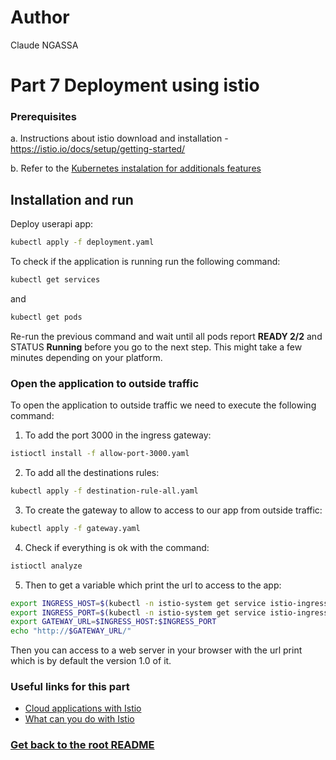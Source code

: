 # Author

Claude NGASSA

# Part 7 Deployment using istio

### Prerequisites

a. Instructions about istio download and installation - https://istio.io/docs/setup/getting-started/

b. Refer to the [Kubernetes instalation for additionals features](https://github.com/eptec-lab/DEVOPS_FINAL/tree/main/k8s#1-installation-of-minikube-kubectl)



## Installation and run

Deploy userapi app:

```bash
kubectl apply -f deployment.yaml
```

To check if the application is running run the following command:

```bash
kubectl get services
```

and

```bash
kubectl get pods
```

Re-run the previous command and wait until all pods report **READY 2/2** and STATUS **Running** before you go to the next step. This might take a few minutes depending on your platform.

### Open the application to outside traffic

To open the application to outside traffic we need to execute the following command:

1. To add the port 3000 in the ingress gateway:

```bash
istioctl install -f allow-port-3000.yaml
```

2. To add all the destinations rules:

```bash
kubectl apply -f destination-rule-all.yaml
```

3. To create the gateway to allow to access to our app from outside traffic:

```bash
kubectl apply -f gateway.yaml
```

4. Check if everything is ok with the command:

```bash
istioctl analyze
```

5. Then to get a variable which print the url to access to the app:

```bash
export INGRESS_HOST=$(kubectl -n istio-system get service istio-ingressgateway -o jsonpath='{.status.loadBalancer.ingress[0].ip}')
export INGRESS_PORT=$(kubectl -n istio-system get service istio-ingressgateway -o jsonpath='{.spec.ports[?(@.name=="http-custom-1")].port}')
export GATEWAY_URL=$INGRESS_HOST:$INGRESS_PORT
echo "http://$GATEWAY_URL/"
```

Then you can access to a web server in your browser with the url print which is by default the version 1.0 of it.


### Useful links for this part 

- [Cloud applications with Istio](https://github.com/adaltas/ece-devops-2022-fall/blob/main/modules/09.cloud-native/index.md#cloud-native-applications-microservice-architecture--with-istio)
- [What can you do with Istio](https://github.com/adaltas/ece-devops-2022-fall/blob/main/modules/09.cloud-native/index.md#what-can-you-do-with-istio)


### [Get back to the root README](https://github.com/eptec-lab/DEVOPS_FINAL#readme)